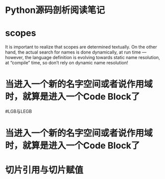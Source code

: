 # **Python源码剖析阅读笔记**

# scopes 
It is important to realize that scopes are determined textually.
On the other hand, the actual search for names is done dynamically, at run time — however, the language definition is evolving towards static name resolution, at “compile” time, so don’t rely on dynamic name resolution!

# 当进入一个新的名字空间或者说作用域时，就算是进入一个Code Block了

#LGB与LEGB

# 当进入一个新的名字空间或者说作用域时，就算是进入一个Code Block了

# 切片引用与切片赋值
